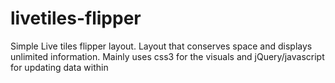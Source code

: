 # livetiles-flipper
Simple Live tiles flipper layout. Layout that conserves space and displays unlimited information. Mainly uses css3 for the visuals and jQuery/javascript for updating data within

